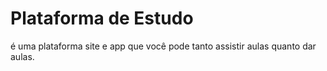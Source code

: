 # Plataforma de Estudo
 é uma plataforma site e app que você pode tanto assistir aulas quanto dar aulas.
